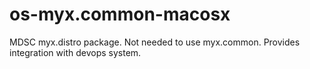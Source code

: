 # os-myx.common-macosx

MDSC myx.distro package. Not needed to use myx.common. Provides integration with devops system.
